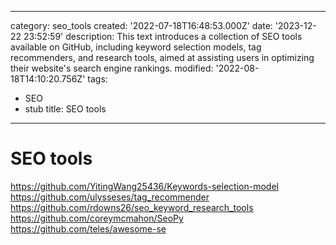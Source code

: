 ------
category: seo_tools
created: '2022-07-18T16:48:53.000Z'
date: '2023-12-22 23:52:59'
description: This text introduces a collection of SEO tools available on GitHub, including
  keyword selection models, tag recommenders, and research tools, aimed at assisting
  users in optimizing their website's search engine rankings.
modified: '2022-08-18T14:10:20.756Z'
tags:
- SEO
- stub
title: SEO tools
------

# SEO tools

https://github.com/YitingWang25436/Keywords-selection-model
https://github.com/ulysseses/tag_recommender
https://github.com/rdowns26/seo_keyword_research_tools
https://github.com/coreymcmahon/SeoPy
https://github.com/teles/awesome-se
